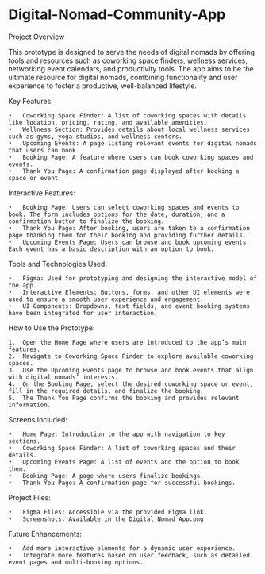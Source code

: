 # Digital-Nomad-Community-App

Project Overview

This prototype is designed to serve the needs of digital nomads by offering tools and resources such as coworking space finders, wellness services, networking event calendars, and productivity tools. The app aims to be the ultimate resource for digital nomads, combining functionality and user experience to foster a productive, well-balanced lifestyle.

Key Features:

	•	Coworking Space Finder: A list of coworking spaces with details like location, pricing, rating, and available amenities.
	•	Wellness Section: Provides details about local wellness services such as gyms, yoga studios, and wellness centers.
	•	Upcoming Events: A page listing relevant events for digital nomads that users can book.
	•	Booking Page: A feature where users can book coworking spaces and events.
	•	Thank You Page: A confirmation page displayed after booking a space or event.

Interactive Features:

	•	Booking Page: Users can select coworking spaces and events to book. The form includes options for the date, duration, and a confirmation button to finalize the booking.
	•	Thank You Page: After booking, users are taken to a confirmation page thanking them for their booking and providing further details.
	•	Upcoming Events Page: Users can browse and book upcoming events. Each event has a basic description with an option to book.

Tools and Technologies Used:

	•	Figma: Used for prototyping and designing the interactive model of the app.
	•	Interactive Elements: Buttons, forms, and other UI elements were used to ensure a smooth user experience and engagement.
	•	UI Components: Dropdowns, text fields, and event booking systems have been integrated for user interaction.

How to Use the Prototype:

	1.	Open the Home Page where users are introduced to the app’s main features.
	2.	Navigate to Coworking Space Finder to explore available coworking spaces.
	3.	Use the Upcoming Events page to browse and book events that align with digital nomads’ interests.
	4.	On the Booking Page, select the desired coworking space or event, fill in the required details, and finalize the booking.
	5.	The Thank You Page confirms the booking and provides relevant information.

Screens Included:

	•	Home Page: Introduction to the app with navigation to key sections.
	•	Coworking Space Finder: A list of coworking spaces and their details.
	•	Upcoming Events Page: A list of events and the option to book them.
	•	Booking Page: A page where users finalize bookings.
	•	Thank You Page: A confirmation page for successful bookings.

Project Files:

	•	Figma Files: Accessible via the provided Figma link.
	•	Screenshots: Available in the Digital Nomad App.png

Future Enhancements:

	•	Add more interactive elements for a dynamic user experience.
	•	Integrate more features based on user feedback, such as detailed event pages and multi-booking options.
